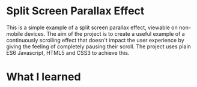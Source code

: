 # Split Screen Parallax Effect

This is a simple example of a split screen parallax effect, viewable on non-mobile devices. The aim of the project is to create a useful example of a continuously scrolling effect that doesn't impact the user experience by giving the feeling of completely pausing their scroll. The project uses plain ES6 Javascript, HTML5 and CSS3 to achieve this.

# What I learned
